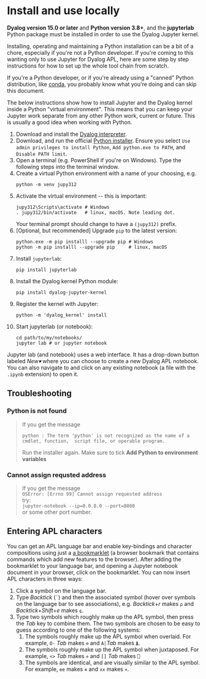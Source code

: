# Install and use locally

**Dyalog version 15.0 or later** and **Python version 3.8+**, and the **jupyterlab** Python package must be installed in order to use the Dyalog Jupyter kernel.

Installing, operating and maintaining a Python installation can be a bit of a chore, especially if you're not a Python developer. If you're coming to this wanting only to use Jupyter for Dyalog APL, here are some step by step instructions for how to set up the whole tool chain from scratch. 

If you're a Python developer, or if you're already using a "canned" Python distribution, like [conda](https://docs.conda.io/en/latest/), you probably know what you're doing and can skip this document.

The below instructions show how to install Jupyter and the Dyalog kernel inside a Python "virtual environment". This means that you can keep your Jupyter work separate from any other Python work, current or future. This is usually a good idea when working with Python.

1. Download and install the [Dyalog interpreter](https://www.dyalog.com/download-zone.htm). 
2. Download, and run the official [Python installer](https://www.python.org/downloads/). Ensure you select `Use admin privileges to install Python`, `Add python.exe to PATH`, and `Disable PATH limit`.
3. Open a  terminal (e.g. PowerShell if you're on Windows). Type the following steps into the terminal window.
4. Create a virtual Python environment with a name of your choosing, e.g.
    ```
    python -m venv jupy312
    ```
5. Activate the virtual environment -- this is important:
    ```
    jupy312\Scripts\activate # Windows
	. jupy312/bin/activate   # linux, macOS. Note leading dot.
    ```
    Your terminal prompt should change to have a `(jupy312)` prefix.
6. [Optional, but recommended] Upgrade `pip` to the latest version:
    ```
    python.exe -m pip installl --upgrade pip # Windows
    python -m pip installl --upgrade pip     # linux, macOS
    ```
7. Install `jupyterlab`:
    ```
    pip install jupyterlab
    ```
8. Install the Dyalog kernel Python module:
    ```
    pip install dyalog-jupyter-kernel
    ```
9. Register the kernel with Jupyter:
    ```
    python -m 'dyalog_kernel' install
    ```
10. Start jupyterlab (or notebook):
    ```
	cd path/to/my/notebooks/
    jupyter lab # or jupyter notebook
    ```

Jupyter lab (and notebook) uses a web interface. It has a drop-down button labeled *New▾* where you can choose to create a new Dyalog APL notebook. You can also navigate to and click on any existing notebook (a file with the `.ipynb` extension) to open it.

## Troubleshooting

### Python is not found
> If you get the message
> ```
> python : The term 'python' is not recognized as the name of a cmdlet, function,  script file, or operable program.
> ```
> Run the installer again. Make sure to tick **Add Python to environment variables**

### Cannot assign requsted address
> If you get the message  
> `OSError: [Errno 99] Cannot assign requested address`  
> try:  
> `jupyter-notebook --ip=0.0.0.0 --port=8080`  
> or some other port number.

## Entering APL characters

You can get an APL language bar and enable key-bindings and character compositions using just a [a bookmarklet](https://abrudz.github.io/lb/apl) (a browser bookmark that contains commands which add new features to the browser). After adding the bookmarklet to your language bar, and opening a Jupyter notebook document in your browser, click on the bookmarklet. You can now insert APL characters in three ways:

1. Click a symbol on the language bar.
1. Type *Backtick* (`` ` ``) and then the associated symbol (hover over symbols on the language bar to see associations), e.g. *Backtick*+*r* makes `⍴` and *Backtick*+*Shift*+*e* makes `⍷`.
1. Type two symbols which roughly make up the APL symbol, then press the *Tab* key to combine them. The two symbols are chosen to be easy to guess according to one of the following systems:
    1. The symbols roughly make up the APL symbol when overlaid. For example, `O-` *Tab* makes `⊖` and `A|`*Tab*  makes `⍋`.
    1. The symbols roughly make up the APL symbol when juxtaposed. For example, `<>` *Tab* makes `⋄` and `[]` *Tab* makes `⎕`
    1. The symbols are identical, and are visually similar to the APL symbol. For example, `ee` makes `∊` and `xx` makes `×`.
